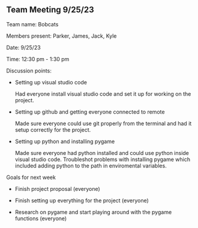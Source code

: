 ## Team Meeting 9/25/23

Team name: Bobcats

Members present: Parker, James, Jack, Kyle

Date: 9/25/23

Time: 12:30 pm - 1:30 pm

Discussion points: 

* Setting up visual studio code

    Had everyone install visual studio code and set it up for working on the project.

* Setting up github and getting everyone connected to remote

    Made sure everyone could use git properly from the terminal and had it setup correctly for the project.

* Setting up python and installing pygame

    Made sure everyone had python installed and could use python inside visual studio code. Troubleshot problems with installing pygame which included adding python to the path in enviromental variables.

Goals for next week 

* Finish project proposal (everyone)

* Finish setting up everything for the project (everyone)

* Research on pygame and start playing around with the pygame functions (everyone)
